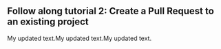 ## Follow along tutorial 2: Create a Pull Request to an existing project

My updated text.My updated text.My updated text.
